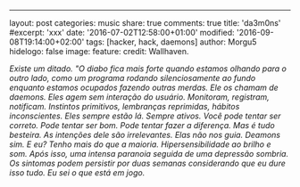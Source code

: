---
layout: post
categories: music
share: true
comments: true
title: 'da3m0ns'
#excerpt: 'xxx'
date: '2016-07-02T12:58:00+01:00'
modified: '2016-09-08T19:14:00+02:00'
tags: [hacker, hack, daemons]
author: Morgu5
hidelogo: false
image:
  feature: 
  credit: Wallhaven. 
  
<span class="dcap"></span><i>Existe um ditado.</i>
<i>"O diabo fica mais forte</i>
<i>quando estamos olhando
para o outro lado,</i>
<i>como um programa rodando
silenciosamente ao fundo</i>
<i>enquanto estamos ocupados
fazendo outras merdas.</i>
<i>Ele os chamam de daemons.</i>
<i>Eles agem
sem interação do usuário.</i>
<i>Monitoram, registram,
notificam.</i>
<i>Instintos primitivos,
lembranças reprimidas,</i>
<i>hábitos inconscientes.</i>
<i>Eles sempre estão lá.
Sempre ativos.</i>
<i>Você pode tentar ser correto.
Pode tentar ser bom.</i>
<i>Pode tentar fazer
a diferença.</i>
<i>Mas é tudo besteira.</i>
<i>As intenções dele
são irrelevantes.</i>
<i>Elas não nos guia.</i>
<i>Deamons sim.</i>
<i>E eu?
Tenho mais do que a maioria.</i>
<i>Hipersensibilidade
ao brilho e som.</i>
<i>Após isso,
uma intensa paranoia</i>
<i>seguida
de uma depressão sombria.</i>
<i>Os sintomas podem persistir
por duas semanas</i>
<i>considerando
que eu dure isso tudo.</i>
<i>Eu sei o que está em jogo.</i>
 <div class="text-divider"></div>
<div class="invisible no-print">
</div>



